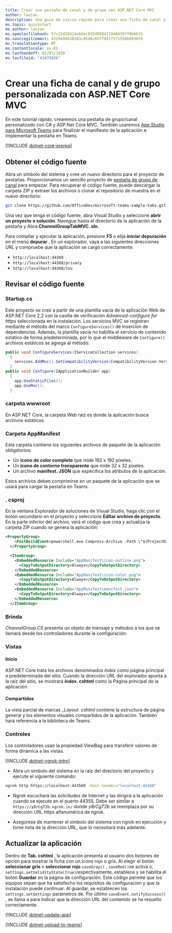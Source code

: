 ```yaml
---
title: Crear una pestaña de canal y de grupo con ASP.NET Core MVC
author: laujan
description: Una guía de inicio rápido para crear una ficha de canal y de grupo personalizada con ASP.NET Core MVC.
ms.topic: quickstart
ms.author: laujan
ms.openlocfilehash: 57c22d10414eb8ec93249584219488397f0b6b33
ms.sourcegitcommit: 4329a94918263c85d6c65ff401f571556b80307b
ms.translationtype: MT
ms.contentlocale: es-ES
ms.lasthandoff: 02/01/2020
ms.locfileid: "41675926"
---
```

# <a name="create-a-custom-channel-and-group-tab-with-aspnet-core-mvc"></a>Crear una ficha de canal y de grupo personalizada con ASP.NET Core MVC

En este tutorial rápido, crearemos una pestaña de grupo/canal personalizado con C# y ASP.Net Core MVC. También usaremos [App Studio para Microsoft Teams](~/concepts/build-and-test/app-studio-overview.md) para finalizar el manifiesto de la aplicación e implementar la pestaña en Teams.

[!INCLUDE [dotnet-core-prereq](~/includes/tabs/dotnet-core-prereq.md)]

## <a name="get-the-source-code"></a>Obtener el código fuente

Abra un símbolo del sistema y cree un nuevo directorio para el proyecto de pestañas. Proporcionamos un sencillo proyecto de [pestaña de grupo de canal](https://github.com/OfficeDev/microsoft-teams-sample-tabs/ChannelGroupTabMVC) para empezar. Para recuperar el código fuente, puede descargar la carpeta ZIP y extraer los archivos o clonar el repositorio de muestra en el nuevo directorio:

```bash
git clone https://github.com/OfficeDev/microsoft-teams-sample-tabs.git
```

Una vez que tenga el código fuente, abra Visual Studio y seleccione **abrir un proyecto o solución**. Navegue hasta el directorio de la aplicación de la pestaña y Abra **ChannelGroupTabMVC. sln**.

Para compilar y ejecutar la aplicación, presione **F5** o elija **iniciar depuración** en el menú **depurar** . En un explorador, vaya a las siguientes direcciones URL y compruebe que la aplicación se cargó correctamente:

- `http://localhost:44360`
- `http://localhost:44360/privacy`
- `http://localhost:44360/tou`

## <a name="review-the-source-code"></a>Revisar el código fuente

### <a name="startupcs"></a>Startup.cs

Este proyecto se creó a partir de una plantilla vacía de la aplicación Web de ASP.NET Core 2,2 con la casilla de verificación *Advanced-configure for https* seleccionada en la instalación. Los servicios MVC se registran mediante el método del marco `ConfigureServices()` de inserción de dependencias. Además, la plantilla vacía no habilita el servicio de contenido estático de forma predeterminada, por lo que el middleware de `Configure()` archivos estáticos se agrega al método:

```csharp
public void ConfigureServices(IServiceCollection services)
  {
    services.AddMvc().SetCompatibilityVersion(CompatibilityVersion.Version_2_2);
  }
public void Configure(IApplicationBuilder app)
  {
    app.UseStaticFiles();
    app.UseMvc();
  }
```

### <a name="wwwroot-folder"></a>carpeta wwwroot

En ASP.NET Core, la carpeta Web raíz es donde la aplicación busca archivos estáticos.

### <a name="appmanifest-folder"></a>Carpeta AppManifest

Esta carpeta contiene los siguientes archivos de paquete de la aplicación obligatorios:

- Un **icono de color completo** que mide 192 x 192 píxeles.
- Un **icono de contorno transparente** que mide 32 x 32 píxeles.
- Un archivo **manifest. JSON** que especifica los atributos de la aplicación.

Estos archivos deben comprimirse en un paquete de la aplicación que se usará para cargar la pestaña en Teams.

### <a name="csproj"></a>. csproj

En la ventana Explorador de soluciones de Visual Studio, haga clic con el botón secundario en el proyecto y seleccione **Editar archivo de proyecto**. En la parte inferior del archivo, verá el código que crea y actualiza la carpeta ZIP cuando se genera la aplicación:

```xml
<PropertyGroup>
    <PostBuildEvent>powershell.exe Compress-Archive -Path \"$(ProjectDir)AppManifest\*\" -DestinationPath \"$(TargetDir)tab.zip\" -Force</PostBuildEvent>
  </PropertyGroup>

  <ItemGroup>
    <EmbeddedResource Include="AppManifest\icon-outline.png">
      <CopyToOutputDirectory>Always</CopyToOutputDirectory>
    </EmbeddedResource>
    <EmbeddedResource Include="AppManifest\icon-color.png">
      <CopyToOutputDirectory>Always</CopyToOutputDirectory>
    </EmbeddedResource>
    <EmbeddedResource Include="AppManifest\manifest.json">
      <CopyToOutputDirectory>Always</CopyToOutputDirectory>
    </EmbeddedResource>
  </ItemGroup>
```

### <a name="models"></a>Brinda

*ChannelGroup.CS* presenta un objeto de mensaje y métodos a los que se llamará desde los controladores durante la configuración.

### <a name="views"></a>Vistas

#### <a name="home"></a>Inicio

ASP.NET Core trata los archivos denominados *index* como página principal o predeterminada del sitio. Cuando la dirección URL del explorador apunta a la raíz del sitio, se mostrará **index. cshtml** como la Página principal de la aplicación.

#### <a name="shared"></a>Compartidos

La vista parcial de marcas *_Layout. cshtml* contiene la estructura de página general y los elementos visuales compartidos de la aplicación. También hará referencia a la biblioteca de Teams.

### <a name="controllers"></a>Controles

Los controladores usan la propiedad ViewBag para transferir valores de forma dinámica a las vistas.

[!INCLUDE [dotnet-ngrok-intro](~/includes/tabs/dotnet-ngrok-intro.md)]

- Abra un símbolo del sistema en la raíz del directorio del proyecto y ejecute el siguiente comando:

```bash
ngrok http https://localhost:443560 -host-header="localhost:44360"
```

- Ngrok escuchará las solicitudes de Internet y las dirigirá a la aplicación cuando se ejecute en el puerto 44355.  Debe ser similar a `https://y8rCgT2b.ngrok.io/` donde *y8rCgT2b* se reemplaza por su dirección URL https alfanumérica de ngrok.

- Asegúrese de mantener el símbolo del sistema con ngrok en ejecución y tome nota de la dirección URL, que lo necesitará más adelante.

## <a name="update-your-application"></a>Actualizar la aplicación

Dentro de **Tab. cshtml** , la aplicación presenta al usuario dos botones de opción para mostrar la ficha con un icono rojo o gris. Al elegir el botón **seleccionar gris** o **seleccionar rojo** `saveGray()` , `saveRed()`se activa o, `settings.setValidityState(true)`respectivamente, establece y se habilita el botón **Guardar** en la página de configuración. Este código permite que los equipos sepan que ha satisfecho los requisitos de configuración y que la instalación puede continuar. Al guardar, se establecen los `settings.setSettings` parámetros de. Por último `saveEvent.notifySuccess()` , se llama a para indicar que la dirección URL del contenido se ha resuelto correctamente.

[!INCLUDE [dotnet-update-app](~/includes/tabs/dotnet-update-chan-grp-app.md)]

[!INCLUDE [dotnet-upload-to-teams](~/includes/tabs/dotnet-upload-to-teams.md)]
